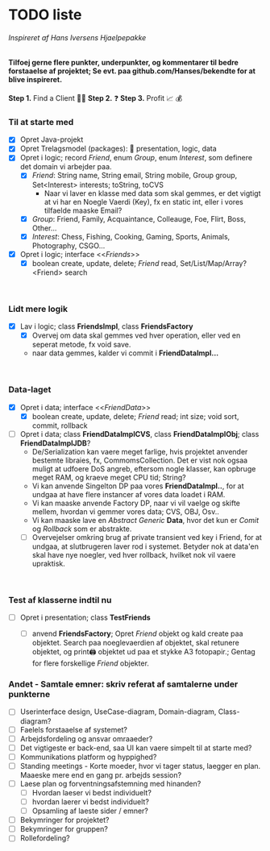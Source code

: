 # TODO liste
###### Inspireret af Hans Iversens Hjaelpepakke
#### Tilfoej gerne flere punkter, underpunkter, og kommentarer til bedre forstaaelse af projektet; Se evt. paa github.com/Hanses/bekendte for at blive inspireret.

**Step 1.** Find a Client :man_office_worker:
**Step 2.** :question:
**Step 3.** Profit :chart_with_upwards_trend: :moneybag:


### Til at starte med
- [x] Opret Java-projekt
- [x] Opret Trelagsmodel (packages): :open_file_folder: presentation, logic, data
- [x] Opret i logic; record *Friend*, enum *Group*, enum *Interest*, som definere det domain vi arbejder paa.
  - [x] *Friend*: String name, String email, String mobile, Group group, Set\<Interest\> interests; toString, toCVS
    - Naar vi laver en klasse med data som skal gemmes, er det vigtigt at vi har en Noegle Vaerdi (Key), fx en static int, eller i vores tilfaelde maaske Email?
  - [x] *Group*: Friend, Family, Acquaintance, Colleauge, Foe, Flirt, Boss, Other...
  - [x] *Interest*: Chess, Fishing, Cooking, Gaming, Sports, Animals, Photography, CSGO...
- [x] Opret i logic; interface \<\<*Friends*\>\> 
  - [x] boolean create, update, delete; *Friend* read, Set/List/Map/Array?\<Friend\> search
<br>

### Lidt mere logik
- [x] Lav i logic; class **FriendsImpl**, class **FriendsFactory**
  - [x] Overvej om data skal gemmes ved hver operation, eller ved en seperat metode, fx void save.
  - naar data gemmes, kalder vi commit i **FriendDataImpl...**
<br>

### Data-laget
- [x] Opret i data; interface \<\<*FriendData*\>\>
  - [x] boolean create, update, delete; *Friend* read; int size; void sort, commit, rollback
- [ ] Opret i data; class **FriendDataImplCVS**, class **FriendDataImplObj**; class **FriendDataImplJDB**?
  - De/Serialization kan vaere meget farlige, hvis projektet anvender bestemte libraies, fx, CommomsCollection. Det er vist nok ogsaa muligt at udfoere DoS angreb, eftersom nogle klasser, kan opbruge meget RAM, og kraeve meget CPU tid; String?
  - Vi kan anvende Singelton DP paa vores **FriendDataImpl..**, for at undgaa at have flere instancer af vores data loadet i RAM.
  - Vi kan maaske anvende Factory DP, naar vi vil vaelge og skifte mellem, hvordan vi gemmer vores data; CVS, OBJ, Osv..
  - Vi kan maaske lave en *Abstract Generic* **Data**, hvor det kun er *Comit* og *Rollback* som er abstrakte. 
  - [ ] Overvejelser omkring brug af private transient ved key i Friend, for at undgaa, at slutbrugeren laver rod i systemet. Betyder nok at data'en skal have nye noegler, ved hver rollback, hvilket nok vil vaere upraktisk.
<br>

### Test af klasserne indtil nu
- [ ] Opret i presentation; class **TestFriends**
  - [ ] anvend **FriendsFactory**; Opret *Friend* objekt og kald create paa objektet. Search paa noeglevaerdien af objektet, skal retunere objektet, og print:printer: objektet ud paa et stykke A3 fotopapir.; Gentag for flere forskellige *Friend* objekter.


### Andet - Samtale emner: skriv referat af samtalerne under punkterne
- [ ] Userinterface design, UseCase-diagram, Domain-diagram, Class-diagram?
- [ ] Faelels forstaaelse af systemet?
- [ ] Arbejdsfordeling og ansvar omraaeder?
- [ ] Det vigtigeste er back-end, saa UI kan vaere simpelt til at starte med?
- [ ] Kommunikations platform og hyppighed?
- [ ] Standing meetings - Korte moeder, hvor vi tager status, laegger en plan. Maaeske mere end en gang pr. arbejds session?
- [ ] Laese plan og forventningsafstemning med hinanden?
  - [ ] Hvordan laeser vi bedst individuelt?
  - [ ] hvordan laerer vi bedst individuelt?
  - [ ] Opsamling af laeste sider / emner?
- [ ] Bekymringer for projektet?
- [ ] Bekymringer for gruppen?
- [ ] Rollefordeling?